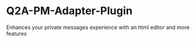 # Q2A-PM-Adapter-Plugin
Enhances your private messages experience with an html editor and more features
